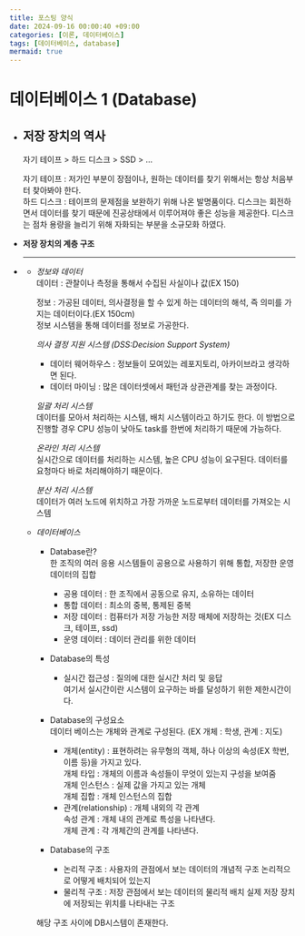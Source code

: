 ```yaml
---
title: 포스팅 양식
date: 2024-09-16 00:00:40 +09:00
categories: [이론, 데이터베이스]
tags: [데이터베이스, database]
mermaid: true
---
```


# 데이터베이스 1 (Database)  

- ## **저장 장치의 역사**   
   자기 테이프 > 하드 디스크 > SSD > ...   
      
   자기 테이프 : 저가인 부분이 장점이나, 원하는 데이터를 찾기 위해서는 항상 처음부터 찾아봐야 한다.   
   하드 디스크 : 테이프의 문제점을 보완하기 위해 나온 발명품이다. 디스크는 회전하면서 데이터를 찾기 때문에 진공상태에서 이루어져야 좋은 성능을 제공한다. 디스크는 점차 용량을 늘리기 위해 자화되는 부분을 소규모화 하였다.   
      
- **저장 장치의 계층 구조**   

- ****   
   - *정보와 데이터*   
      데이터 : 관찰이나 측정을 통해서 수집된 사실이나 값(EX 150)   
         
      정보 : 가공된 데이터, 의사결정을 할 수 있게 하는 데이터의 해석, 즉 의미를 가지는 데이터이다.(EX 150cm)     
      정보 시스템을 통해 데이터를 정보로 가공한다.   
         
      *의사 결정 지원 시스템 (DSS:Decision Support System)*   
      - 데이터 웨어하우스 : 정보들이 모여있는 레포지토리, 아카이브라고 생각하면 된다.   
      - 데이터 마이닝 : 많은 데이터셋에서 패턴과 상관관계를 찾는 과정이다.   
         
      *일괄 처리 시스템*   
         데이터를 모아서 처리하는 시스템, 배치 시스템이라고 하기도 한다. 이 방법으로 진행할 경우 CPU 성능이 낮아도 task를 한번에 처리하기 때문에 가능하다.   
         
      *온라인 처리 시스템*   
         실시간으로 데이터를 처리하는 시스템, 높은 CPU 성능이 요구된다. 데이터를 요청마다 바로 처리해야하기 때문이다.   
         
      *분산 처리 시스템*   
      데이터가 여러 노드에 위치하고 가장 가까운 노드로부터 데이터를 가져오는 시스템   
         
   - *데이터베이스*   
         
      - Database란?   
         한 조직의 여러 응용 시스템들이 공용으로 사용하기 위해 통합, 저장한 운영 데이터의 집합   
         - 공용 데이터 : 한 조직에서 공동으로 유지, 소유하는 데이터   
         - 통합 데이터 : 최소의 중복, 통제된 중복   
         - 저장 데이터 : 컴퓨터가 저장 가능한 저장 매체에 저장하는 것(EX 디스크, 테이프, ssd)   
         - 운영 데이터 : 데이터 관리를 위한 데이터   
            
      - Database의 특성   
         - 실시간 접근성 : 질의에 대한 실시간 처리 및 응답   
            여기서 실시간이란 시스템이 요구하는 바를 달성하기 위한 제한시간이다.   
               
      - Database의 구성요소   
         데이터 베이스는 개체와 관계로 구성된다. (EX 개체 : 학생, 관계 : 지도)   
         - 개체(entity) : 표현하려는 유무형의 객체, 하나 이상의 속성(EX 학번, 이름 등)을 가지고 있다.   
            개체 타입 : 개체의 이름과 속성들이 무엇이 있는지 구성을 보여줌   
            개체 인스턴스 : 실제 값을 가지고 있는 개체   
            개체 집합 : 개체 인스턴스의 집합   
         - 관계(relationship) : 개체 내외의 각 관계   
            속성 관계 : 개체 내의 관계로 특성을 나타낸다.   
            개체 관계 : 각 개체간의 관계를 나타낸다.   
               
      - Database의 구조   
         - 논리적 구조 : 사용자의 관점에서 보는 데이터의 개념적 구조 논리적으로 어떻게 배치되어 있는지   
         - 물리적 구조 : 저장 관점에서 보는 데이터의 물리적 배치 실제 저장 장치에 저장되는 위치를 나타내는 구조   
            
      해당 구조 사이에 DB시스템이 존재한다.


